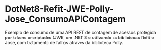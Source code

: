 # DotNet8-Refit-JWE-Polly-Jose_ConsumoAPIContagem
Exemplo de consumo de uma API REST de contagem de acessos protegida por tokens encriptados (JWE) em .NET 8 e utilizando as bibliotecas Refit e Jose, com tratamento de falhas através da biblioteca Polly.
